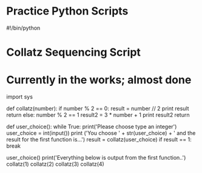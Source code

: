 # Practice Python Scripts

#!/bin/python

# Collatz Sequencing Script 
# Currently in the works; almost done

import sys

def collatz(number):
	if number % 2 == 0:
		result = number // 2 
		print result
		return
	else:
		number % 2 == 1
		result2 = 3 * number + 1
		print result2
		return		

def user_choice():
	while True:
		print('Please choose type an integer')
		user_choice = int(input())
		print ('You choose ' + str(user_choice) + ' and the result for the first function is...') 
		result = collatz(user_choice)
		if result == 1:
			break
		

user_choice()
print('Everything below is output from the first function..')
collatz(1)
collatz(2)
collatz(3)
collatz(4)

